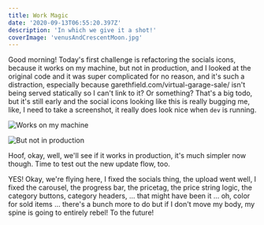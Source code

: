 ```yaml
---
title: Work Magic
date: '2020-09-13T06:55:20.397Z'
description: 'In which we give it a shot!'
coverImage: 'venusAndCrescentMoon.jpg'
---
```


Good morning! Today's first challenge is refactoring the socials icons, because it works on my machine, but not in production, and I looked at the original code and it was super complicated for no reason, and it's such a distraction, especially because garethfield.com/virtual-garage-sale/ isn't being served statically so I can't link to it? Or something? That's a big todo, but it's still early and the social icons looking like this is really bugging me, like, I need to take a screenshot, it really does look nice when `dev` is running.

![Works on my machine](/worksOnMyMachine.png)

![But not in production](/notInProduction.png)

Hoof, okay, well, we'll see if it works in production, it's much simpler now though. Time to test out the new update flow, too.

YES! Okay, we're flying here, I fixed the socials thing, the upload went well, I fixed the carousel, the progress bar, the pricetag, the price string logic, the category buttons, category headers, ... that might have been it ... oh, color for sold items ... there's a bunch more to do but if I don't move my body, my spine is going to entirely rebel! To the future!
